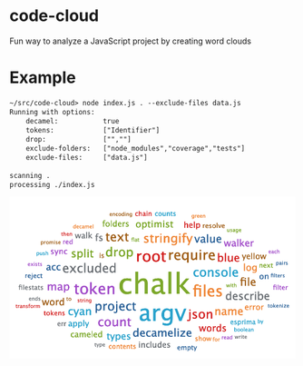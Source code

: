 # code-cloud
Fun way to analyze a JavaScript project by creating word clouds

# Example
```
~/src/code-cloud> node index.js . --exclude-files data.js
Running with options:
    decamel:           true
    tokens:            ["Identifier"]
    drop:              ["",""]
    exclude-folders:   ["node_modules","coverage","tests"]
    exclude-files:     ["data.js"]

scanning .
processing ./index.js
```

![sample word cloud](sample.png)